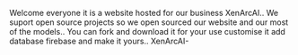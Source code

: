 Welcome everyone it is a website hosted for our business XenArcAI..
We suport open source projects so we open sourced our website and our most of the models..
You can fork and download it for your use customise it add database firebase and make it yours..
XenArcAI-
